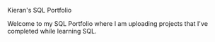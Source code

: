 Kieran's SQL Portfolio

Welcome to my SQL Portfolio where I am uploading projects that I've completed while learning SQL.
